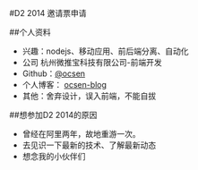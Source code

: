 #D2 2014 邀请票申请


##个人资料
* 兴趣：nodejs、移动应用、前后端分离、自动化
* 公司 杭州微推宝科技有限公司-前端开发
* Github：[@ocsen](https://github.com/ocsen)
* 个人博客： [ocsen-blog](http://wangxiongbing.cn/)
* 其他：舍弃设计，误入前端，不能自拔

##想参加D2 2014的原因
* 曾经在阿里两年，故地重游一次。
* 去见识一下最新的技术、了解最新动态
* 想念我的小伙伴们
